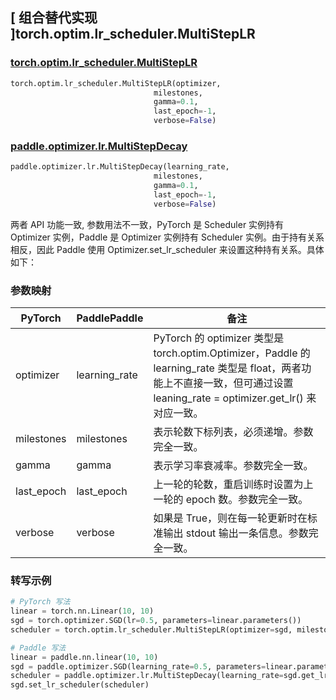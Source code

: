## [ 组合替代实现 ]torch.optim.lr_scheduler.MultiStepLR

### [torch.optim.lr_scheduler.MultiStepLR](https://pytorch.org/docs/stable/generated/torch.optim.lr_scheduler.MultiStepLR.html)

```python
torch.optim.lr_scheduler.MultiStepLR(optimizer,
                                milestones,
                                gamma=0.1,
                                last_epoch=-1,
                                verbose=False)
```

### [paddle.optimizer.lr.MultiStepDecay](https://www.paddlepaddle.org.cn/documentation/docs/zh/develop/api/paddle/optimizer/lr/MultiStepDecay_cn.html)

```python
paddle.optimizer.lr.MultiStepDecay(learning_rate,
                                milestones,
                                gamma=0.1,
                                last_epoch=-1,
                                verbose=False)
```

两者 API 功能一致, 参数用法不一致，PyTorch 是 Scheduler 实例持有 Optimizer 实例，Paddle 是 Optimizer 实例持有 Scheduler 实例。由于持有关系相反，因此 Paddle 使用 Optimizer.set_lr_scheduler 来设置这种持有关系。具体如下：

### 参数映射

| PyTorch | PaddlePaddle | 备注                                                                                       |
| ------- | ------------ | ------------------------------------------------------------------------------------------ |
| optimizer     | learning_rate       | PyTorch 的 optimizer 类型是 torch.optim.Optimizer，Paddle 的 learning_rate 类型是 float，两者功能上不直接一致，但可通过设置 leaning_rate = optimizer.get_lr() 来对应一致。  |
| milestones     | milestones       | 表示轮数下标列表，必须递增。参数完全一致。         |
| gamma     | gamma       | 表示学习率衰减率。参数完全一致。             |
| last_epoch     | last_epoch       | 上一轮的轮数，重启训练时设置为上一轮的 epoch 数。参数完全一致。       |
| verbose     | verbose       | 如果是 True，则在每一轮更新时在标准输出 stdout 输出一条信息。参数完全一致。  |

### 转写示例
```python
# PyTorch 写法
linear = torch.nn.Linear(10, 10)
sgd = torch.optimizer.SGD(lr=0.5, parameters=linear.parameters())
scheduler = torch.optim.lr_scheduler.MultiStepLR(optimizer=sgd, milestones=[2,4,6])

# Paddle 写法
linear = paddle.nn.linear(10, 10)
sgd = paddle.optimizer.SGD(learning_rate=0.5, parameters=linear.parameters())
scheduler = paddle.optimizer.lr.MultiStepDecay(learning_rate=sgd.get_lr(), milestones=[2,4,6])
sgd.set_lr_scheduler(scheduler)
```
